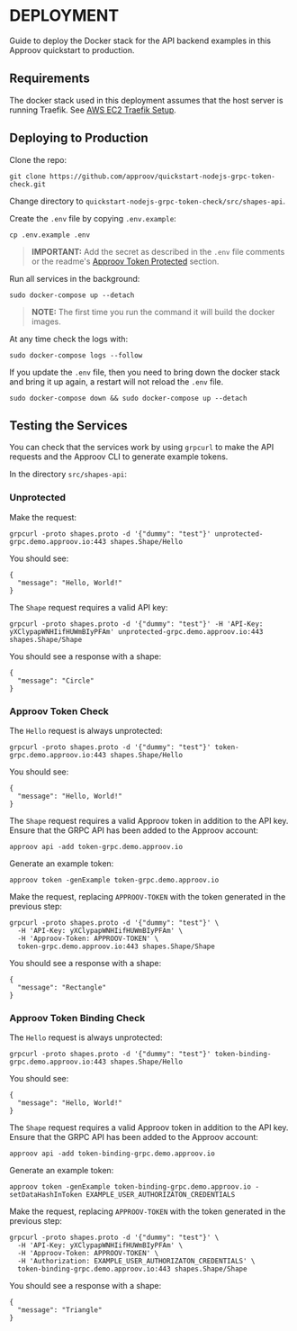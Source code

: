 # DEPLOYMENT

Guide to deploy the Docker stack for the API backend examples in this Approov quickstart to production.

## Requirements

The docker stack used in this deployment assumes that the host server is running Traefik. See [AWS EC2 Traefik Setup](https://github.com/approov/aws-ec2-traefik-setup).


## Deploying to Production

Clone the repo:

```shell
git clone https://github.com/approov/quickstart-nodejs-grpc-token-check.git
```

Change directory to `quickstart-nodejs-grpc-token-check/src/shapes-api`.

Create the `.env` file by copying `.env.example`:

```shell
cp .env.example .env
```
> **IMPORTANT:** Add the secret as described in the `.env` file comments or the readme's [Approov Token Protected](./../README.md#approov-token-protected) section.

Run all services in the background:

```shell
sudo docker-compose up --detach
```
> **NOTE:** The first time you run the command it will build the docker images.

At any time check the logs with:

```shell
sudo docker-compose logs --follow
```

If you update the `.env` file, then you need to bring down the docker stack and bring it up again, a restart will not reload the `.env` file.

```shell
sudo docker-compose down && sudo docker-compose up --detach
```

## Testing the Services

You can check that the services work by using `grpcurl` to make the API requests and the Approov CLI to generate example tokens.

In the directory `src/shapes-api`:

### Unprotected

Make the request:
```shell
grpcurl -proto shapes.proto -d '{"dummy": "test"}' unprotected-grpc.demo.approov.io:443 shapes.Shape/Hello
```
You should see:
```shell
{
  "message": "Hello, World!"
}
```

The `Shape` request requires a valid API key:
```shell
grpcurl -proto shapes.proto -d '{"dummy": "test"}' -H 'API-Key: yXClypapWNHIifHUWmBIyPFAm' unprotected-grpc.demo.approov.io:443 shapes.Shape/Shape
```
You should see a response with a shape:
```shell
{
  "message": "Circle"
}
```

### Approov Token Check

The `Hello` request is always unprotected:
```shell
grpcurl -proto shapes.proto -d '{"dummy": "test"}' token-grpc.demo.approov.io:443 shapes.Shape/Hello
```
You should see:
```shell
{
  "message": "Hello, World!"
}
```

The `Shape` request requires a valid Approov token in addition to the API key. Ensure that the GRPC API has been added to the Approov account:
```shell
approov api -add token-grpc.demo.approov.io
```

Generate an example token:
```shell
approov token -genExample token-grpc.demo.approov.io
```

Make the request, replacing `APPROOV-TOKEN` with the token generated in the previous step:
```shell
grpcurl -proto shapes.proto -d '{"dummy": "test"}' \
  -H 'API-Key: yXClypapWNHIifHUWmBIyPFAm' \
  -H 'Approov-Token: APPROOV-TOKEN' \
  token-grpc.demo.approov.io:443 shapes.Shape/Shape
```
You should see a response with a shape:
```shell
{
  "message": "Rectangle"
}
```

### Approov Token Binding Check

The `Hello` request is always unprotected:
```shell
grpcurl -proto shapes.proto -d '{"dummy": "test"}' token-binding-grpc.demo.approov.io:443 shapes.Shape/Hello
```
You should see:
```shell
{
  "message": "Hello, World!"
}
```

The `Shape` request requires a valid Approov token in addition to the API key. Ensure that the GRPC API has been added to the Approov account:
```shell
approov api -add token-binding-grpc.demo.approov.io
```

Generate an example token:
```shell
approov token -genExample token-binding-grpc.demo.approov.io -setDataHashInToken EXAMPLE_USER_AUTHORIZATON_CREDENTIALS
```

Make the request, replacing `APPROOV-TOKEN` with the token generated in the previous step:
```shell
grpcurl -proto shapes.proto -d '{"dummy": "test"}' \
  -H 'API-Key: yXClypapWNHIifHUWmBIyPFAm' \
  -H 'Approov-Token: APPROOV-TOKEN' \
  -H 'Authorization: EXAMPLE_USER_AUTHORIZATON_CREDENTIALS' \
  token-binding-grpc.demo.approov.io:443 shapes.Shape/Shape
```
You should see a response with a shape:
```shell
{
  "message": "Triangle"
}
```
